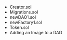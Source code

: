- Creator.sol
- Migrations.sol
- newDAO1.sol
- newFactory1.sol
- Token.sol
- Adding an Image to a DAO
